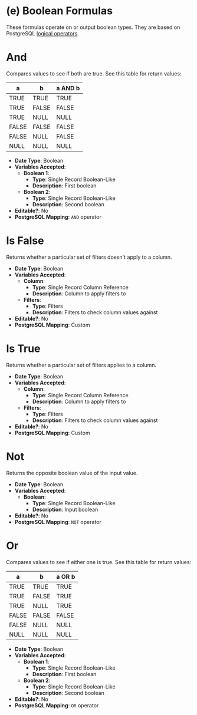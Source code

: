 # (e) Boolean Formulas

These formulas operate on or output boolean types. They are based on PostgreSQL [logical operators](https://www.postgresql.org/docs/9.1/functions-logical.html).

# And
Compares values to see if both are true. See this table for return values:

| a | b | a AND b |
|-|-|-|
| TRUE | TRUE | TRUE |
| TRUE | FALSE | FALSE |
| TRUE | NULL | NULL |
| FALSE | FALSE | FALSE |
| FALSE | NULL | FALSE |
| NULL | NULL | NULL |


- **Date Type**: Boolean
- **Variables Accepted**:
    - **Boolean 1**:
        - **Type**: Single Record Boolean-Like
        - **Description**: First boolean
    - **Boolean 2**:
        - **Type**: Single Record Boolean-Like
        - **Description**: Second boolean
- **Editable?**: No
- **PostgreSQL Mapping**: `AND` operator

# Is False
Returns whether a particular set of filters doesn't apply to a column.

- **Date Type**: Boolean
- **Variables Accepted**:
    - **Column**:
        - **Type**: Single Record Column Reference
        - **Description**: Column to apply filters to
    - **Filters**:
        - **Type**: Filters
        - **Description**: Filters to check column values against
- **Editable?**: No
- **PostgreSQL Mapping**: Custom

# Is True
Returns whether a particular set of filters applies to a column.

- **Date Type**: Boolean
- **Variables Accepted**:
    - **Column**:
        - **Type**: Single Record Column Reference
        - **Description**: Column to apply filters to
    - **Filters**:
        - **Type**: Filters
        - **Description**: Filters to check column values against
- **Editable?**: No
- **PostgreSQL Mapping**: Custom

# Not
Returns the opposite boolean value of the input value.

- **Date Type**: Boolean
- **Variables Accepted**:
    - **Boolean**:
        - **Type**: Single Record Boolean-Like
        - **Description**: Input boolean
- **Editable?**: No
- **PostgreSQL Mapping**: `NOT` operator

# Or
Compares values to see if either one is true. See this table for return values:

| a | b | a OR b |
|-|-|-|
| TRUE | TRUE | TRUE |
| TRUE | FALSE | TRUE |
| TRUE | NULL | TRUE |
| FALSE | FALSE | FALSE |
| FALSE | NULL | NULL |
| NULL | NULL | NULL |

- **Date Type**: Boolean
- **Variables Accepted**:
    - **Boolean 1**:
        - **Type**: Single Record Boolean-Like
        - **Description**: First boolean
    - **Boolean 2**:
        - **Type**: Single Record Boolean-Like
        - **Description**: Second boolean
- **Editable?**: No
- **PostgreSQL Mapping**: `OR` operator

